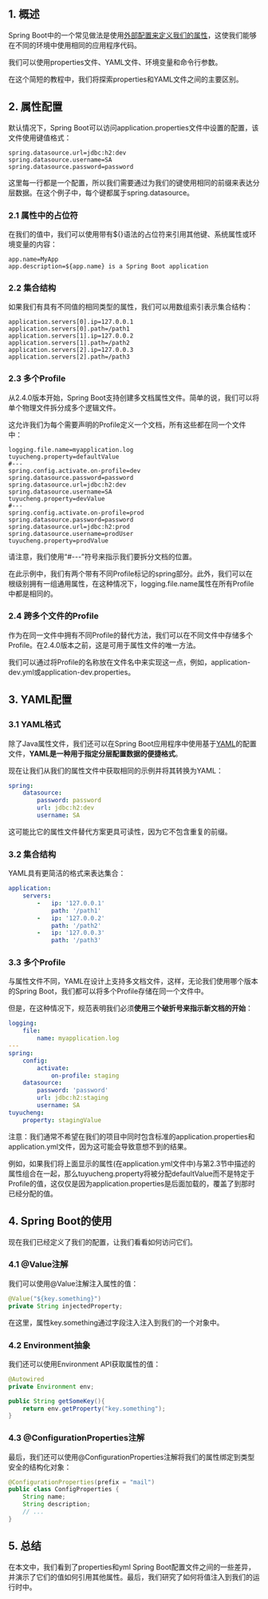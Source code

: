 ## 1. 概述

Spring Boot中的一个常见做法是使用[外部配置来定义我们的属性]()，这使我们能够在不同的环境中使用相同的应用程序代码。

我们可以使用properties文件、YAML文件、环境变量和命令行参数。

在这个简短的教程中，我们将探索properties和YAML文件之间的主要区别。

## 2. 属性配置

默认情况下，Spring Boot可以访问application.properties文件中设置的配置，该文件使用键值格式：

```properties
spring.datasource.url=jdbc:h2:dev
spring.datasource.username=SA
spring.datasource.password=password
```

这里每一行都是一个配置，所以我们需要通过为我们的键使用相同的前缀来表达分层数据。在这个例子中，每个键都属于spring.datasource。

### 2.1 属性中的占位符

在我们的值中，我们可以使用带有${}语法的占位符来引用其他键、系统属性或环境变量的内容：

```properties
app.name=MyApp
app.description=${app.name} is a Spring Boot application
```

### 2.2 集合结构

如果我们有具有不同值的相同类型的属性，我们可以用数组索引表示集合结构：

```properties
application.servers[0].ip=127.0.0.1
application.servers[0].path=/path1
application.servers[1].ip=127.0.0.2
application.servers[1].path=/path2
application.servers[2].ip=127.0.0.3
application.servers[2].path=/path3
```

### 2.3 多个Profile

从2.4.0版本开始，Spring Boot支持创建多文档属性文件。简单的说，我们可以将单个物理文件拆分成多个逻辑文件。

这允许我们为每个需要声明的Profile定义一个文档，所有这些都在同一个文件中：

```properties
logging.file.name=myapplication.log
tuyucheng.property=defaultValue
#---
spring.config.activate.on-profile=dev
spring.datasource.password=password
spring.datasource.url=jdbc:h2:dev
spring.datasource.username=SA
tuyucheng.property=devValue
#---
spring.config.activate.on-profile=prod
spring.datasource.password=password
spring.datasource.url=jdbc:h2:prod
spring.datasource.username=prodUser
tuyucheng.property=prodValue
```

请注意，我们使用“#---”符号来指示我们要拆分文档的位置。

在此示例中，我们有两个带有不同Profile标记的spring部分。此外，我们可以在根级别拥有一组通用属性，在这种情况下，logging.file.name属性在所有Profile中都是相同的。

### 2.4 跨多个文件的Profile

作为在同一文件中拥有不同Profile的替代方法，我们可以在不同文件中存储多个Profile。在2.4.0版本之前，这是可用于属性文件的唯一方法。

我们可以通过将Profile的名称放在文件名中来实现这一点，例如，application-dev.yml或application-dev.properties。

## 3. YAML配置

### 3.1 YAML格式

除了Java属性文件，我们还可以在Spring Boot应用程序中使用基于[YAML]()的配置文件，**YAML是一种用于指定分层配置数据的便捷格式**。

现在让我们从我们的属性文件中获取相同的示例并将其转换为YAML：

```yaml
spring:
    datasource:
        password: password
        url: jdbc:h2:dev
        username: SA
```

这可能比它的属性文件替代方案更具可读性，因为它不包含重复的前缀。

### 3.2 集合结构

YAML具有更简洁的格式来表达集合：

```yaml
application:
    servers:
        -   ip: '127.0.0.1'
            path: '/path1'
        -   ip: '127.0.0.2'
            path: '/path2'
        -   ip: '127.0.0.3'
            path: '/path3'
```

### 3.3 多个Profile

与属性文件不同，YAML在设计上支持多文档文件，这样，无论我们使用哪个版本的Spring Boot，我们都可以将多个Profile存储在同一个文件中。

但是，在这种情况下，规范表明我们必须**使用三个破折号来指示新文档的开始**：

```yaml
logging:
    file:
        name: myapplication.log
---
spring:
    config:
        activate:
            on-profile: staging
    datasource:
        password: 'password'
        url: jdbc:h2:staging
        username: SA
tuyucheng:
    property: stagingValue
```

注意：我们通常不希望在我们的项目中同时包含标准的application.properties和application.yml文件，因为这可能会导致意想不到的结果。

例如，如果我们将上面显示的属性(在application.yml文件中)与第2.3节中描述的属性组合在一起，那么tuyucheng.property将被分配defaultValue而不是特定于Profile的值，这仅仅是因为application.properties是后面加载的，覆盖了到那时已经分配的值。

## 4. Spring Boot的使用

现在我们已经定义了我们的配置，让我们看看如何访问它们。

### 4.1 @Value注解

我们可以使用@Value注解注入属性的值：

```java
@Value("${key.something}")
private String injectedProperty;
```

在这里，属性key.something通过字段注入注入到我们的一个对象中。

### 4.2 Environment抽象

我们还可以使用Environment API获取属性的值：

```java
@Autowired
private Environment env;

public String getSomeKey(){
    return env.getProperty("key.something");
}
```

### 4.3 @ConfigurationProperties注解

最后，我们还可以使用@ConfigurationProperties注解将我们的属性绑定到类型安全的结构化对象：

```java
@ConfigurationProperties(prefix = "mail")
public class ConfigProperties {
	String name;
	String description;
	// ...
}
```

## 5. 总结

在本文中，我们看到了properties和yml Spring Boot配置文件之间的一些差异，并演示了它们的值如何引用其他属性。最后，我们研究了如何将值注入到我们的运行时中。